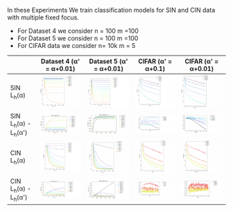 In these Experiments We train classification models for SIN and CIN data with multiple fixed focus.

<!-- h<sub>&theta;</sub>(x) = &theta;<sub>o</sub> x + &theta;<sub>1</sub>x -->

- For Dataset 4 we consider n = 100 m =100
- For Dataset 5 we consider n = 100 m =100 
- For CIFAR data we consider n= 10k m = 5

|  | Dataset 4 (&alpha;' = &alpha;+0.01) | Dataset 5 (&alpha;' = &alpha;+0.01) | CIFAR (&alpha;' = &alpha;+0.1) | CIFAR (&alpha;' = &alpha;+0.01) |
| - | -----    | -------   | ---------------          | ------------ |
| SIN L<sub>h</sub>(&alpha;)   |    <img src= ./plots/SIN_dataset_4_train_loss.png width="300"> | <img src= ./plots/SIN_dataset_5_train_loss.png width="300"> | <img src= ./plots/SIN_cifar_loss_1.png width="300"> | <img src= ./plots/SIN_cifar_loss_2.png width="300"> |
| SIN L<sub>h</sub>(&alpha;) - L<sub>h</sub>(&alpha;')    |    <img src= ./plots/SIN_dataset_4_train-_loss_alpha.png width="300"> | <img src= ./plots/SIN_dataset_5_train-_loss_alpha.png width="300"> | <img src= ./plots/SIN_cifar_loss-loss_alpha_1.png width="300"> | <img src= ./plots/SIN_cifar_loss-loss_alpha_2.png width="300"> 
| CIN L<sub>h</sub>(&alpha;)    |    <img src= ./plots/CIN_dataset_4_train_loss.png width="300"> | <img src= ./plots/CIN_dataset_5_train_loss.png width="300"> | <img src= ./plots/CIN_cifar_loss_1.png width="300"> | <img src= ./plots/CIN_cifar_loss_2.png width="300"> |
| CIN L<sub>h</sub>(&alpha;) - L<sub>h</sub>(&alpha;')   |      <img src= ./plots/CIN_dataset_4_train-_loss_alpha.png width="300"> | <img src= ./plots/CIN_dataset_5_train-_loss_alpha.png width="300"> | <img src= ./plots/CIN_cifar_loss-loss_alpha_1.png width="300"> | <img src= ./plots/CIN_cifar_loss-loss_alpha_2.png width="300"> 
